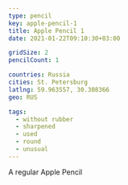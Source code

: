 ```yaml
---
type: pencil
key: apple-pencil-1
title: Apple Pencil 1
date: 2021-01-22T09:10:30+03:00

gridSize: 2
pencilCount: 1

countries: Russia
cities: St. Petersburg
latlng: 59.963557, 30.308366
geo: RUS

tags:
  - without rubber
  - sharpened
  - used
  - round
  - unusual
---
```


A regular Apple Pencil
